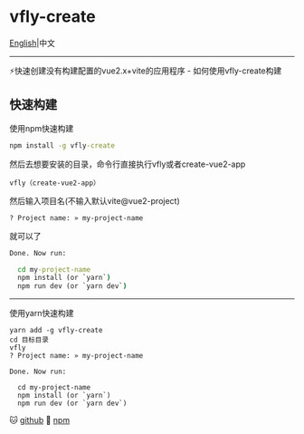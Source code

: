 # vfly-create
[English](https://github.com/deyuqin/vfly-cli/blob/main/README.md)|中文
****
⚡快速创建没有构建配置的vue2.x+vite的应用程序
	- 如何使用vfly-create构建

## 快速构建
使用npm快速构建
```cmd
npm install -g vfly-create
```

然后去想要安装的目录，命令行直接执行vfly或者create-vue2-app

```
vfly（create-vue2-app）
```

然后输入项目名(不输入默认vite@vue2-project)

```
? Project name: » my-project-name
```

就可以了

```cmd
Done. Now run:

  cd my-project-name
  npm install (or `yarn`)
  npm run dev (or `yarn dev`)
```

****
使用yarn快速构建
```
yarn add -g vfly-create
cd 目标目录
vfly
? Project name: » my-project-name

Done. Now run:

  cd my-project-name
  npm install (or `yarn`)
  npm run dev (or `yarn dev`)
```


🐱 [github](https://github.com/deyuqin/vfly-cli)
🎈 [npm](https://www.npmjs.com/package/vfly-create)